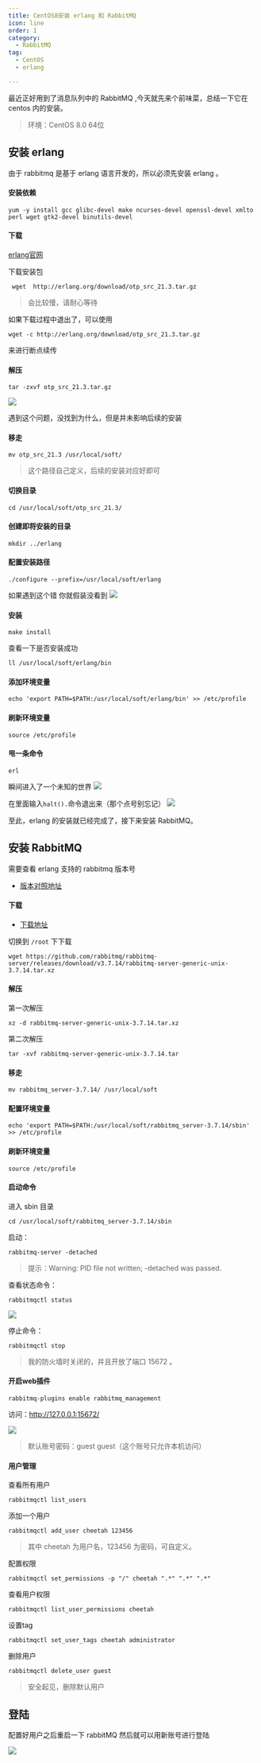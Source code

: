 ```yaml
---
title: CentOS8安装 erlang 和 RabbitMQ
icon: line
order: 1
category:
  - RabbitMQ
tag:
  - CentOS
  - erlang

---
```


最近正好用到了消息队列中的 RabbitMQ ,今天就先来个前味菜，总结一下它在 centos 内的安装。

> 环境：CentOS 8.0 64位

## 安装 erlang

由于 rabbitmq 是基于 erlang 语言开发的，所以必须先安装 erlang 。

#### 安装依赖

```
yum -y install gcc glibc-devel make ncurses-devel openssl-devel xmlto perl wget gtk2-devel binutils-devel
```

#### 下载

[erlang官网](https://www.erlang.org/downloads)

下载安装包

```
 wget  http://erlang.org/download/otp_src_21.3.tar.gz
```

> 会比较慢，请耐心等待

如果下载过程中退出了，可以使用

```
wget -c http://erlang.org/download/otp_src_21.3.tar.gz
```

来进行断点续传

#### 解压

```
tar -zxvf otp_src_21.3.tar.gz
```

![](https://p3-juejin.byteimg.com/tos-cn-i-k3u1fbpfcp/e18dd7971a744e57a86a1850727e9b83~tplv-k3u1fbpfcp-zoom-1.image)

遇到这个问题，没找到为什么，但是并未影响后续的安装

#### 移走

```
mv otp_src_21.3 /usr/local/soft/
```

> 这个路径自己定义，后续的安装对应好即可

#### 切换目录

```
cd /usr/local/soft/otp_src_21.3/
```

#### 创建即将安装的目录

```
mkdir ../erlang
```

#### 配置安装路径

```
./configure --prefix=/usr/local/soft/erlang
```

如果遇到这个错 你就假装没看到 ![](https://p3-juejin.byteimg.com/tos-cn-i-k3u1fbpfcp/511572c9278c4f9d91dac70f862d316b~tplv-k3u1fbpfcp-zoom-1.image)

#### 安装

```
make install
```

查看一下是否安装成功

```
ll /usr/local/soft/erlang/bin
```

#### 添加环境变量

```
echo 'export PATH=$PATH:/usr/local/soft/erlang/bin' >> /etc/profile
```

#### 刷新环境变量

```
source /etc/profile
```

#### 甩一条命令

```
erl
```

瞬间进入了一个未知的世界 ![](https://p3-juejin.byteimg.com/tos-cn-i-k3u1fbpfcp/132dba3ca9974448be4137b09578b044~tplv-k3u1fbpfcp-zoom-1.image)

在里面输入`halt().`命令退出来（那个点号别忘记） ![](https://p3-juejin.byteimg.com/tos-cn-i-k3u1fbpfcp/329607a079394cd2b3ae566c2080a8c4~tplv-k3u1fbpfcp-zoom-1.image)

至此，erlang 的安装就已经完成了，接下来安装 RabbitMQ。

## 安装 RabbitMQ

需要查看 erlang 支持的 rabbitmq 版本号

-   [版本对照地址](https://www.rabbitmq.com/which-erlang.html)

#### 下载

-   [下载地址](https://www.rabbitmq.com/install-generic-unix.html)

切换到 `/root` 下下载

```
wget https://github.com/rabbitmq/rabbitmq-server/releases/download/v3.7.14/rabbitmq-server-generic-unix-3.7.14.tar.xz
```

#### 解压

第一次解压

```
xz -d rabbitmq-server-generic-unix-3.7.14.tar.xz
```

第二次解压

```
tar -xvf rabbitmq-server-generic-unix-3.7.14.tar 
```

#### 移走

```
mv rabbitmq_server-3.7.14/ /usr/local/soft 
```

#### 配置环境变量

```
echo 'export PATH=$PATH:/usr/local/soft/rabbitmq_server-3.7.14/sbin' >> /etc/profile
```

#### 刷新环境变量

```
source /etc/profile
```

#### 启动命令

进入 sbin 目录

```
cd /usr/local/soft/rabbitmq_server-3.7.14/sbin
```

启动：

```
rabbitmq-server -detached
```

> 提示：Warning: PID file not written; -detached was passed.

查看状态命令：

```
rabbitmqctl status
```

![](https://p3-juejin.byteimg.com/tos-cn-i-k3u1fbpfcp/e30e5c50669149b79426133841ec2036~tplv-k3u1fbpfcp-zoom-1.image)

停止命令：

```
rabbitmqctl stop
```

> 我的防火墙时关闭的，并且开放了端口 15672 。

#### 开启web插件

```
rabbitmq-plugins enable rabbitmq_management
```

访问：http://127.0.0.1:15672/

![](https://p3-juejin.byteimg.com/tos-cn-i-k3u1fbpfcp/7af8d781517e49f387d71046f93de5f4~tplv-k3u1fbpfcp-zoom-1.image)

> 默认账号密码：guest guest（这个账号只允许本机访问）

#### 用户管理

查看所有用户

```
rabbitmqctl list_users
```

添加一个用户

```
rabbitmqctl add_user cheetah 123456
```

> 其中 cheetah 为用户名，123456 为密码，可自定义。

配置权限

```
rabbitmqctl set_permissions -p "/" cheetah ".*" ".*" ".*"
```

查看用户权限

```
rabbitmqctl list_user_permissions cheetah
```

设置tag

```
rabbitmqctl set_user_tags cheetah administrator
```

删除用户

```
rabbitmqctl delete_user guest 
```

> 安全起见，删除默认用户

## 登陆

配置好用户之后重启一下 rabbitMQ 然后就可以用新账号进行登陆 

![](https://p3-juejin.byteimg.com/tos-cn-i-k3u1fbpfcp/66274b10d43442ba9fb3acd75629e68b~tplv-k3u1fbpfcp-zoom-1.image)